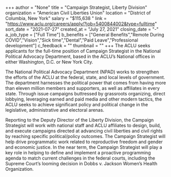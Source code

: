 +++
author = "None"
title = "Campaign Strategist, Liberty Division"
organization = "American Civil Liberties Union"
location = "District of Columbia, New York"
salary = "$115,638 "
link = "https://www.aclu.org/careers/apply/?job=5400844002&type=fulltime"
sort_date = "2021-07-27"
created_at = "July 27, 2021"
closing_date = "-"
a_job_type = ["Full Time"]
b_benefits = ["General Benefits","Remote During COVID","Vision","Sick time","Dental","Paid Leave","Professional development"]
c_feedback = ""
thumbnail = ""
+++
The ACLU seeks applicants for the full-time position of Campaign Strategist in the National Political Advocacy Department, based in the ACLU’s National offices in either Washington, D.C. or New York City.

The National Political Advocacy Department (NPAD) works to strengthen the efforts of the ACLU at the federal, state, and local levels of government. The department harnesses the political power that comes from having more than eleven million members and supporters, as well as affiliates in every state. Through issue campaigns buttressed by grassroots organizing, direct lobbying, leveraging earned and paid media and other modern tactics, the ACLU seeks to achieve significant policy and political change in the legislative, administrative and electoral arenas.

Reporting to the Deputy Director of the Liberty Division, the Campaign Strategist will work with national staff and ACLU affiliates to design, build, and execute campaigns directed at advancing civil liberties and civil rights by reaching specific political/policy outcomes. The Campaign Strategist will help drive programmatic work related to reproductive freedom and gender and economic justice. In the near term, the Campaign Strategist will play a key role in helping to define and implement a proactive programming agenda to match current challenges in the federal courts, including the Supreme Court’s looming decision in Dobbs v. Jackson Women’s Health Organization.